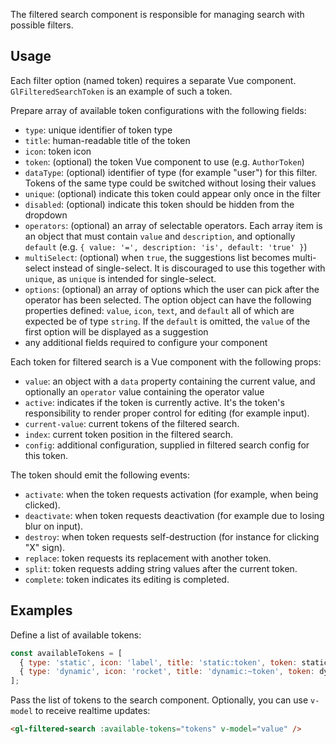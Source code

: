 The filtered search component is responsible for managing search with possible filters.

## Usage

Each filter option (named token) requires a separate Vue component. `GlFilteredSearchToken` is an
example of such a token.

Prepare array of available token configurations with the following fields:

- `type`: unique identifier of token type
- `title`: human-readable title of the token
- `icon`: token icon
- `token`: (optional) the token Vue component to use (e.g. `AuthorToken`)
- `dataType`: (optional) identifier of type (for example "user") for this filter. Tokens
  of the same type could be switched without losing their values
- `unique`: (optional) indicate this token could appear only once in the filter
- `disabled`: (optional) indicate this token should be hidden from the dropdown
- `operators`: (optional) an array of selectable operators.
  Each array item is an object that must contain `value` and `description`, and optionally `default`
  (e.g. `{ value: '=', description: 'is', default: 'true' }`)
- `multiSelect`: (optional) when `true`, the suggestions list becomes multi-select instead of single-select.
  It is discouraged to use this together with `unique`, as `unique` is intended for single-select.
- `options`: (optional) an array of options which the user can pick after the operator has been selected.
  The option object can have the following properties defined: `value`, `icon`, `text`, and `default`
  all of which are expected be of type `string`. If the `default` is omitted, the `value` of the first
  option will be displayed as a suggestion
- any additional fields required to configure your component

Each token for filtered search is a Vue component with the following props:

- `value`: an object with a `data` property containing the current value, and optionally an
  `operator` value containing the operator value
- `active`: indicates if the token is currently active. It's the token's responsibility
  to render proper control for editing (for example input).
- `current-value`: current tokens of the filtered search.
- `index`: current token position in the filtered search.
- `config`: additional configuration, supplied in filtered search config for this token.

The token should emit the following events:

- `activate`: when the token requests activation (for example, when being clicked).
- `deactivate`: when token requests deactivation (for example due to losing blur on input).
- `destroy`: when token requests self-destruction (for instance for clicking "X" sign).
- `replace`: token requests its replacement with another token.
- `split`: token requests adding string values after the current token.
- `complete`: token indicates its editing is completed.

## Examples

Define a list of available tokens:

```js
const availableTokens = [
  { type: 'static', icon: 'label', title: 'static:token', token: staticToken },
  { type: 'dynamic', icon: 'rocket', title: 'dynamic:~token', token: dynamicToken },
];
```

Pass the list of tokens to the search component. Optionally, you can use `v-model` to receive
realtime updates:

```html
<gl-filtered-search :available-tokens="tokens" v-model="value" />
```

